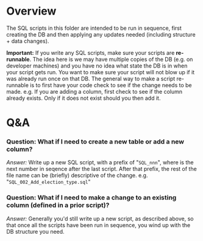 # Overview
The SQL scripts in this folder are intended to be run in sequence, first creating the DB and then applying any updates needed (including structure + data changes).

**Important:** If you write any SQL scripts, make sure your scripts are **re-runnable**.  The idea here is we may have multiple copies of the DB (e.g. on developer machines) and you have no idea what state the DB is in when your script gets run.  You want to make sure your script will not blow up if it was already run once on that DB.  The general way to make a script re-runnable is to first have your code check to see if the change needs to be made.  e.g. If you are adding a column, first check to see if the column already exists. Only if it does not exist should you then add it. 

# Q&A
### Question: What if I need to create a new table or add a new column?
*Answer:* Write up a new SQL script, with a prefix of "`SQL_nnn`", where <nnn> is the next number in seqence after the last script.  After that prefix, the rest of the file name can be (briefly) descriptive of the change.   e.g. "`SQL_002_Add_election_type.sql`"

### Question: What if I need to make a change to an existing column (defined in a prior script)?
*Answer:*  Generally you'd still write up a new script, as described above, so that once all the scripts have been run in sequence, you wind up with the DB structure you need.
